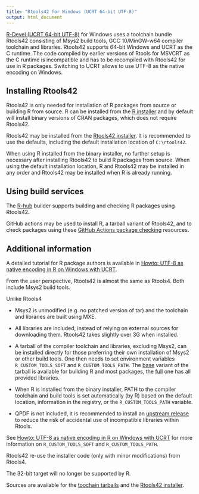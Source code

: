 ```yaml
---
title: "Rtools42 for Windows (UCRT 64-bit UTF-8)"
output: html_document
---
```


[R-Devel (UCRT 64-bit UTF-8)](rdevel.html) for Windows uses a toolchain
bundle Rtools42 consisting of Msys2 build tools, GCC 10/MinGW-w64 compiler
toolchain and libraries.  Rtools42 supports 64-bit Windows and UCRT as the C
runtime.  The code compiled by earlier versions of Rtools for MSVCRT as the
C runtime is incompatible and has to be recompiled with Rtools42 for use in
R packages.  Switching to UCRT allows to use UTF-8 as the native encoding on
Windows.

## Installing Rtools42

Rtools42 is only needed for installation of R packages from source or
building R from source.  R can be installed from the
[R installer](rdevel.html)
and by default will install binary versions of CRAN packages, which does not
require Rtools42.

Rtools42 may be installed from the [Rtools42 installer](../rtools42-RTVER.exe).
It is recommended to use the defaults, including the default installation
location of `C:\rtools42`.

When using R installed from the binary installer, no further setup is
necessary after installing Rtools42 to build R packages from source.  When
using the default installation location, R and Rtools42 may be installed in
any order and Rtools42 may be installed when R is already running.

## Using build services

The [R-hub](https://builder.r-hub.io/advanced) builder supports building and
checking R packages using Rtools42.

GitHub actions may be used to install R, a tarball variant of Rtools42, and to check packages using these
[GitHub Actions package checking](https://github.com/kalibera/ucrt3) resources.

## Additional information

A detailed tutorial for R package authors is available in
[Howto: UTF-8 as native encoding in R on Windows with UCRT](https://svn.r-project.org/R-dev-web/trunk/WindowsBuilds/winutf8/ucrt3/howto.html).

From the user perspective, Rtools42 is almost the same as Rtools4. Both
include Msys2 build tools.

Unlike Rtools4

* Msys2 is unmodified (e.g.  no patched version of tar) and the toolchain
  and libraries are built using MXE.

* All libraries are included, instead of relying on external sources for
  downloading them. Rtools42 takes slightly over 3G when installed.

* A tarball of the compiler toolchain and libraries, excluding Msys2, can be
  installed directly for those preferring their own installation of Msys2 or
  other build tools.  One then needs to set environment variables
  `R_CUSTOM_TOOLS_SOFT` and `R_CUSTOM_TOOLS_PATH`.  The
  [base](../gcc10_ucrt3_base_TLVER.tar.zst)
  variant of the tarball is available for building R and most packages, the 
  [full](../gcc10_ucrt3_full_TLVER.tar.zst)
  one has all provided libraries.

* When R is installed from the binary installer, PATH to the compiler toolchain
  and build tools is set automatically (by R)
  based on the default location, information in the registry, or the
  `R_CUSTOM_TOOLS_PATH` variable.

* QPDF is not included, it is recommended to install an
  [upstream release](https://github.com/qpdf/qpdf/releases) to reduce the
  risk of accidental use of incompatible libraries within Rtools.

See 
[Howto: UTF-8 as native encoding in R on Windows with UCRT](https://svn.r-project.org/R-dev-web/trunk/WindowsBuilds/winutf8/ucrt3/howto.html)
for more information on `R_CUSTOM_TOOLS_SOFT` and `R_CUSTOM_TOOLS_PATH`. 

Rtools42 re-use the installer code (only with minor modifications) from
Rtools4.

The 32-bit target will no longer be supported by R.

Sources are available for the
[toochain tarballs](https://svn.r-project.org/R-dev-web/trunk/WindowsBuilds/winutf8/ucrt3/toolchain_libs/)
and the
[Rtools42 installer](https://svn.r-project.org/R-dev-web/trunk/WindowsBuilds/winutf8/ucrt3/rtools/).
